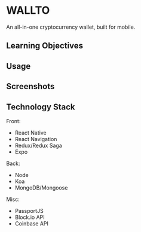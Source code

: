 # WALLTO
An all-in-one cryptocurrency wallet, built for mobile.

## Learning Objectives

## Usage

## Screenshots

## Technology Stack
Front:
- React Native
- React Navigation
- Redux/Redux Saga
- Expo

Back:
- Node
- Koa
- MongoDB/Mongoose

Misc:
- PassportJS
- Block.io API
- Coinbase API

